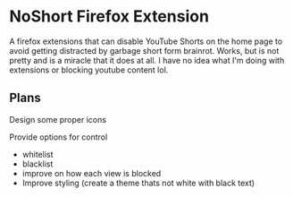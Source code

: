 # NoShort Firefox Extension

A firefox extensions that can disable YouTube Shorts on the home page to avoid getting distracted by garbage short form brainrot. Works, but is not pretty and is a miracle that it does at all. I have no idea what I'm doing with extensions or blocking youtube content lol.

## Plans

Design some proper icons

Provide options for control
- whitelist
- blacklist
- improve on how each view is blocked
- Improve styling (create a theme thats not white with black text)
